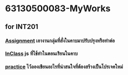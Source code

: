 # 63130500083-MyWorks
## for INT201


### [Assignment](./Assignment) เอางานกลุ่มที่สั่งในคาบมาปรับปรุงหรือทำต่อ
### [InClass](./InClass) js ที่ใช้ทำในตอนเรียนในคาบ
### [practice](./p) ไว้ลองเขียนอะไรที่น่าสนใจที่ต้องสร้างเป็นโปรเจคใหม่
